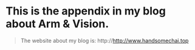 # This is the appendix in my blog about Arm & Vision.
> The website about my blog is: http://http://www.handsomechai.top
